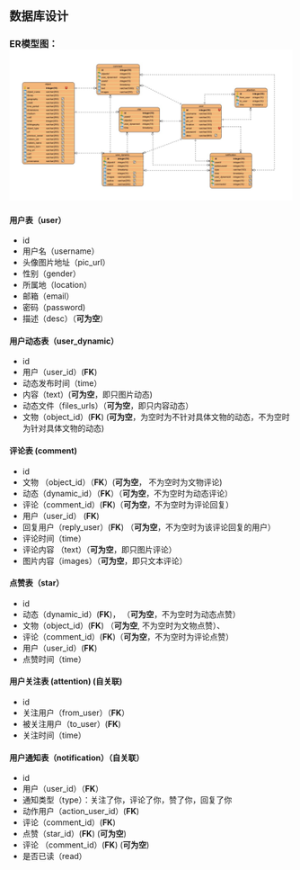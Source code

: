 ## 数据库设计

### ER模型图：![image-20220523143133871](./images/database.jpg)

#### 用户表（user）

+ id
+ 用户名（username）
+ 头像图片地址（pic_url）
+ 性别（gender）
+ 所属地（location）
+ 邮箱（email）
+ 密码（password)
+ 描述（desc）（**可为空**）

#### 用户动态表（user_dynamic）

+ id
+ 用户（user_id）(**FK**)
+ 动态发布时间（time）
+ 内容（text）(**可为空**，即只图片动态)
+ 动态文件（files_urls）（**可为空**，即只内容动态）
+ 文物（object_id）(**FK**) (**可为空**，为空时为不针对具体文物的动态，不为空时为针对具体文物的动态)

#### 评论表 (comment)

+ id
+ 文物 （object_id）（**FK**）(**可为空**， 不为空时为文物评论)
+ 动态（dynamic_id）（**FK**）（**可为空**，不为空时为动态评论）
+ 评论（comment_id）(**FK**)（**可为空**，不为空时为评论回复）
+ 用户（user_id） (**FK**)
+ 回复用户（reply_user）(**FK**) （**可为空**，不为空时为该评论回复的用户）
+ 评论时间（time）
+ 评论内容 （text）（**可为空**，即只图片评论）
+ 图片内容（images）（**可为空**，即只文本评论）

#### 点赞表（star）

+ id
+ 动态（dynamic_id）(**FK**)， （**可为空**，不为空时为动态点赞）
+ 文物（object_id）(**FK**) （**可为空**, 不为空时为文物点赞）、
+ 评论（comment_id）(**FK**)（**可为空**，不为空时为评论点赞）
+ 用户（user_id）(**FK**)
+ 点赞时间（time）

#### 用户关注表 (attention) (自关联)

+ id
+ 关注用户（from_user）（**FK**）
+ 被关注用户（to_user）(**FK**)
+ 关注时间（time）

#### 用户通知表（notification）（**自关联**）

+ id 
+ 用户（user_id）（**FK**）
+ 通知类型（type）：关注了你，评论了你，赞了你，回复了你
+ 动作用户（action_user_id）(**FK**)
+ 评论（comment_id）(**FK**)
+ 点赞（star_id）(**FK**) (**可为空**)
+ 评论 （comment_id）(**FK**) (**可为空**)
+ 是否已读（read）